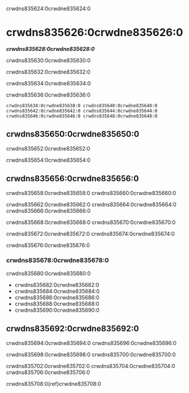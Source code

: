 crwdns835624:0crwdne835624:0
# crwdns835626:0crwdne835626:0

***crwdns835628:0crwdne835628:0***

crwdns835630:0crwdne835630:0

crwdns835632:0crwdne835632:0

crwdns835634:0crwdne835634:0

crwdns835636:0crwdne835636:0

```{figure} ../figures/community.jpg
crwdns835638:0crwdne835638:0 crwdns835640:0crwdne835640:0
crwdns835642:0crwdne835642:0 crwdns835644:0crwdne835644:0 crwdns835646:0crwdne835646:0 crwdns835648:0crwdne835648:0
```

## crwdns835650:0crwdne835650:0

crwdns835652:0crwdne835652:0

crwdns835654:0crwdne835654:0

## crwdns835656:0crwdne835656:0

crwdns835658:0crwdne835658:0 crwdns835660:0crwdne835660:0

crwdns835662:0crwdne835662:0 crwdns835664:0crwdne835664:0 crwdns835666:0crwdne835666:0

crwdns835668:0crwdne835668:0 crwdns835670:0crwdne835670:0

crwdns835672:0crwdne835672:0 crwdns835674:0crwdne835674:0

crwdns835676:0crwdne835676:0

### crwdns835678:0crwdne835678:0

crwdns835680:0crwdne835680:0

- crwdns835682:0crwdne835682:0
- crwdns835684:0crwdne835684:0
- crwdns835686:0crwdne835686:0
- crwdns835688:0crwdne835688:0
- crwdns835690:0crwdne835690:0

## crwdns835692:0crwdne835692:0

crwdns835694:0crwdne835694:0 crwdns835696:0crwdne835696:0

crwdns835698:0crwdne835698:0 crwdns835700:0crwdne835700:0

crwdns835702:0crwdne835702:0 crwdns835704:0crwdne835704:0 crwdns835706:0crwdne835706:0

crwdns835708:0{ref}crwdne835708:0
